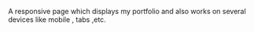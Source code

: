 
A responsive page which displays my portfolio and also works on several devices like mobile , tabs ,etc.
